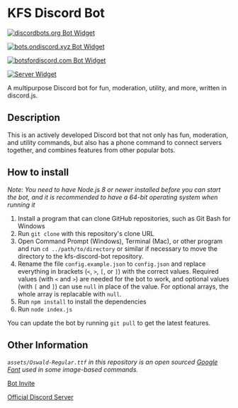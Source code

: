 # KFS Discord Bot
[![discordbots.org Bot Widget](https://discordbots.org/api/widget/333058410465722368.svg)](https://discordbots.org/bots/333058410465722368)

[![bots.ondiscord.xyz Bot Widget](https://bots.ondiscord.xyz/bots/333058410465722368/embed)](https://bots.ondiscord.xyz/bots/333058410465722368)

[![botsfordiscord.com Bot Widget](https://botsfordiscord.com/api/bot/333058410465722368/widget)](https://botsfordiscord.com/bots/333058410465722368)

[![Server Widget](https://discordapp.com/api/guilds/308063187696091140/widget.png)](https://discord.gg/yB8TvWU)

A multipurpose Discord bot for fun, moderation, utility, and more, written in discord.js.

## Description
This is an actively developed Discord bot that not only has fun, moderation, and utility commands, but also has a phone command to connect servers together, and combines features from other popular bots.

## How to install
*Note: You need to have Node.js 8 or newer installed before you can start the bot, and it is recommended to have a 64-bit operating system when running it*

1. Install a program that can clone GitHub repositories, such as Git Bash for Windows
2. Run `git clone` with this repository's clone URL
3. Open Command Prompt (Windows), Terminal (Mac), or other program and run `cd ../path/to/directory` or similar if necessary to move the directory to the kfs-discord-bot repository.
4. Rename the file `config.example.json` to `config.json` and replace everything in brackets (`<`, `>`, `[`, or `]`) with the correct values. Required values (with `<` and `>`) are needed for the bot to work, and optional values (with `[` and `]`) can use `null` in place of the value. For optional arrays, the whole array is replacable with `null`.
5. Run `npm install` to install the dependencies
6. Run `node index.js`

You can update the bot by running `git pull` to get the latest features.

## Other Information

*`assets/Oswald-Regular.ttf` in this repository is an open sourced [Google Font](https://developers.google.com/fonts) used in some image-based commands.*

[Bot Invite](https://discordapp.com/oauth2/authorize?client_id=333058410465722368&permissions=405921878&scope=bot)

[Official Discord Server](https://discord.gg/yB8TvWU)
